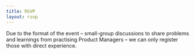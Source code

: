 ```yaml
---
title: RSVP
layout: rsvp
---
```


Due to the format of the event – small-group discussions to share problems and learnings from practising Product Managers – we can only register those with direct experience.
